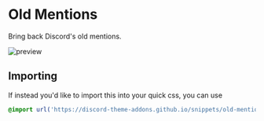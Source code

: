 # Old Mentions
Bring back Discord's old mentions.

![preview](https://discord-theme-addons.github.io/snippets/assets/screenshots/old-mentions.png)

## Importing
If instead you'd like to import this into your quick css, you can use
```css
@import url('https://discord-theme-addons.github.io/snippets/old-mentions/index.css')
```